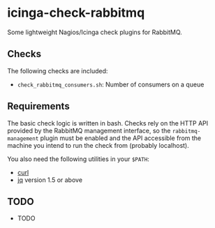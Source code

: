 # icinga-check-rabbitmq

Some lightweight Nagios/Icinga check plugins for RabbitMQ.

## Checks

The following checks are included:

 * `check_rabbitmq_consumers.sh`: Number of consumers on a queue

## Requirements

The basic check logic is written in bash. Checks rely on the HTTP API provided
by the RabbitMQ management interface, so the `rabbitmq-management` plugin must
be enabled and the API accessible from the machine you intend to run the check
from (probably localhost).

You also need the following utilities in your `$PATH`:

 * [curl](http://curl.haxx.se/)
 * [jq](https://stedolan.github.io/jq/) version 1.5 or above

## TODO

 * TODO

